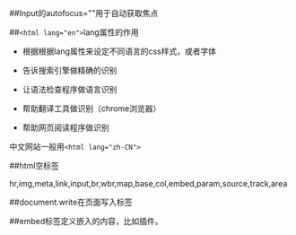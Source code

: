 ##Input的autofocus=""用于自动获取焦点



##`<html lang="en">`lang属性的作用

- 根据根据lang属性来设定不同语言的css样式，或者字体

- 告诉搜索引擎做精确的识别

- 让语法检查程序做语言识别

- 帮助翻译工具做识别（chrome浏览器）

- 帮助网页阅读程序做识别

中文网站一般用`<html lang="zh-CN">`



##html空标签

hr,img,meta,link,input,br,wbr,map,base,col,embed,param,source,track,area






##document.write在页面写入标签





##embed标签定义嵌入的内容，比如插件。